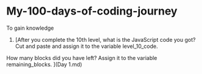 # My-100-days-of-coding-journey
To gain knowledge

1) [After you complete the 10th level, what is the JavaScript code you got? 
Cut and paste and assign it to the variable level_10_code.

How many blocks did you have left? 
Assign it to the variable remaining_blocks.
](Day 1.md)
